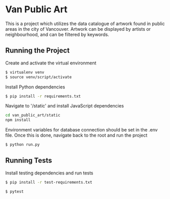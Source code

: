 # Van Public Art

This is a project which utilizes the data catalogue of artwork found in public areas in the city of Vancouver. Artwork can be displayed by artists or neighbourhood, and can be filtered by keywords.

## Running the Project

Create and activate the virtual environment

```bash
$ virtualenv venv
$ source venv/script/activate
```

Install Python dependencies

```bash
$ pip install -r requirements.txt
```

Navigate to '/static' and install JavaScript dependencies

```bash
cd van_public_art/static
npm install
```

Environment variables for database connection should be set in the .env file. Once this is done, navigate back to the root and run the project 


```bash
$ python run.py
```

## Running Tests

Install testing dependencies and run tests
```bash
$ pip install -r test-requirements.txt

$ pytest
```